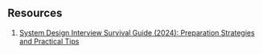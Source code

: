 ## Resources
1. [System Design Interview Survival Guide (2024): Preparation Strategies and Practical Tips](https://levelup.gitconnected.com/system-design-interview-survival-guide-2023-preparation-strategies-and-practical-tips-ba9314e6b9e3)